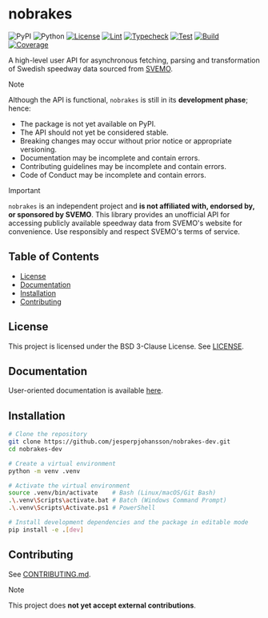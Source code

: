 # nobrakes

![PyPI](https://img.shields.io/badge/PyPI-not%20available-red.svg)
![Python](https://img.shields.io/badge/Python-3.12%20%7C%203.13-blue.svg)
[![License](https://img.shields.io/badge/License-BSD%203--Clause-blue.svg)](https://github.com/jesperpjohansson/nobrakes-dev/blob/main/LICENSE)
[![Lint](https://github.com/jesperpjohansson/nobrakes-dev/actions/workflows/lint.yml/badge.svg?branch=main)](https://github.com/jesperpjohansson/nobrakes-dev/actions/workflows/lint.yml?branch=main)
[![Typecheck](https://github.com/jesperpjohansson/nobrakes-dev/actions/workflows/typecheck.yml/badge.svg?branch=main)](https://github.com/jesperpjohansson/nobrakes-dev/actions/workflows/typecheck.yml?branch=main)
[![Test](https://github.com/jesperpjohansson/nobrakes-dev/actions/workflows/test.yml/badge.svg?branch=main)](https://github.com/jesperpjohansson/nobrakes-dev/actions/workflows/test.yml?branch=main)
[![Build](https://github.com/jesperpjohansson/nobrakes-dev/actions/workflows/build.yml/badge.svg)](https://github.com/jesperpjohansson/nobrakes-dev/actions/workflows/build.yml)
[![Coverage](https://coveralls.io/repos/github/jesperpjohansson/nobrakes-dev/badge.svg?branch=main)](https://coveralls.io/github/jesperpjohansson/nobrakes-dev?branch=main)


A high-level user API for asynchronous fetching, parsing and transformation of Swedish speedway data sourced from [SVEMO](https://www.svemo.se/).

> [!NOTE]
> Although the API is functional, `nobrakes` is still in its **development phase**; hence:
> - The package is not yet available on PyPI.
> - The API should not yet be considered stable.
> - Breaking changes may occur without prior notice or appropriate versioning.
> - Documentation may be incomplete and contain errors.
> - Contributing guidelines may be incomplete and contain errors.
> - Code of Conduct may be incomplete and contain errors.


> [!IMPORTANT]
> `nobrakes` is an independent project and **is not affiliated with, endorsed by, or
> sponsored by SVEMO**. This library provides an unofficial API for accessing publicly
> available speedway data from SVEMO's website for convenience. Use responsibly and
> respect SVEMO's terms of service.

## Table of Contents
- [License](#license)
- [Documentation](#documentation)
- [Installation](#installation)
- [Contributing](#contributing)

## License

This project is licensed under the BSD 3-Clause License. See [LICENSE](https://github.com/jesperpjohansson/nobrakes-dev/blob/main/LICENSE).

## Documentation

User-oriented documentation is available [here](https://nobrakes.readthedocs.io/en/latest/).

## Installation

```bash
# Clone the repository
git clone https://github.com/jesperpjohansson/nobrakes-dev.git
cd nobrakes-dev

# Create a virtual environment
python -m venv .venv

# Activate the virtual environment
source .venv/bin/activate    # Bash (Linux/macOS/Git Bash)
.\.venv\Scripts\activate.bat # Batch (Windows Command Prompt)
.\.venv\Scripts\Activate.ps1 # PowerShell

# Install development dependencies and the package in editable mode
pip install -e .[dev]
```

## Contributing

See [CONTRIBUTING.md](https://github.com/jesperpjohansson/nobrakes-dev/blob/main/CONTRIBUTING.md).

> [!NOTE]
> This project does **not yet accept external contributions**.